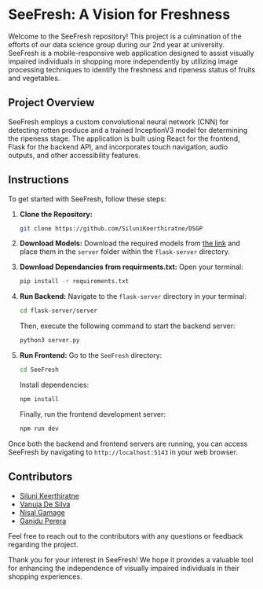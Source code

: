 # SeeFresh: A Vision for Freshness

Welcome to the SeeFresh repository! This project is a culmination of the efforts of our data science group during our 2nd year at university. SeeFresh is a mobile-responsive web application designed to assist visually impaired individuals in shopping more independently by utilizing image processing techniques to identify the freshness and ripeness status of fruits and vegetables.

## Project Overview

SeeFresh employs a custom convolutional neural network (CNN) for detecting rotten produce and a trained InceptionV3 model for determining the ripeness stage. The application is built using React for the frontend, Flask for the backend API, and incorporates touch navigation, audio outputs, and other accessibility features.

## Instructions

To get started with SeeFresh, follow these steps:

1. **Clone the Repository:**
   ```bash
   git clone https://github.com/SiluniKeerthiratne/DSGP
   ```

2. **Download Models:**
   Download the required models from [the link](https://drive.google.com/drive/folders/1L5SjSJ9vpnjAuMBZ-OtN2WjrWEW9PeCH?usp=sharing) and place them in the `server` folder within the `flask-server` directory.

3. **Download Dependancies from requirments.txt:**
    Open your terminal:
   ```bash
   pip install -r requirements.txt
   ```

4. **Run Backend:**
   Navigate to the `flask-server` directory in your terminal:
   ```bash
   cd flask-server/server
   ```
   Then, execute the following command to start the backend server:
   ```bash
   python3 server.py
   ```

5. **Run Frontend:**
   Go to the `SeeFresh` directory:
   ```bash
   cd SeeFresh
   ```
   Install dependencies:
   ```bash
   npm install
   ```
   Finally, run the frontend development server:
   ```bash
   npm run dev
   ```

Once both the backend and frontend servers are running, you can access SeeFresh by navigating to `http://localhost:5143` in your web browser.

## Contributors

- [Siluni Keerthiratne](mailto:siluni.20220641@iit.ac.lk)
- [Vanuja De Silva](mailto:vanuja.20220141@iit.ac.lk)
- [Nisal Gamage](mailto:nisal.20220359@iit.ac.lk)
- [Ganidu Perera](mailto:gaindu.20210777@iit.ac.lk)

Feel free to reach out to the contributors with any questions or feedback regarding the project.

Thank you for your interest in SeeFresh! We hope it provides a valuable tool for enhancing the independence of visually impaired individuals in their shopping experiences.
